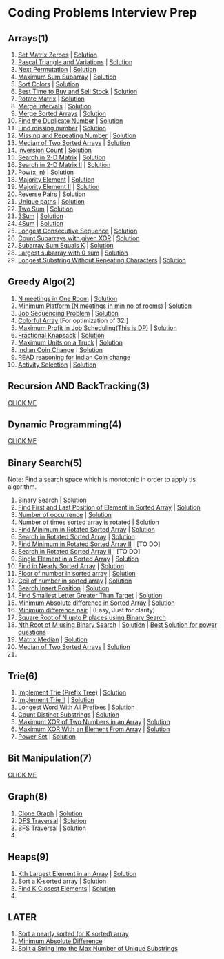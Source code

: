 # Coding Problems Interview Prep

## Arrays(1)
1. [Set Matrix Zeroes](https://leetcode.com/problems/set-matrix-zeroes/) | [Solution](https://leetcode.com/problems/set-matrix-zeroes/discuss/1755764/C%2B%2B-or-All-Possible-Solutions)
2. [Pascal Triangle and Variations](https://leetcode.com/problems/pascals-triangle/) | [Solution](https://leetcode.com/problems/pascals-triangle/discuss/1756054/C%2B%2B-or-All-possible-solutions)
3. [Next Permutation](https://leetcode.com/problems/next-permutation/) | [Solution](https://leetcode.com/problems/next-permutation/discuss/1756230/C%2B%2B-or-All-possible-Solutions)
4. [Maximum Sum Subarray](https://leetcode.com/problems/maximum-subarray/) | [Solution](https://leetcode.com/problems/maximum-subarray/discuss/1757161/C%2B%2B-or-All-possible-solutions)
5. [Sort Colors](https://leetcode.com/problems/sort-colors/) | [Solution](https://leetcode.com/problems/sort-colors/discuss/1757466/C%2B%2B-or-All-possible-solutions)
6. [Best Time to Buy and Sell Stock](https://leetcode.com/problems/best-time-to-buy-and-sell-stock/) | [Solution](https://leetcode.com/problems/best-time-to-buy-and-sell-stock/discuss/1757585/C%2B%2B-or-All-possible-Solutions)
7. [Rotate Matrix](https://leetcode.com/problems/rotate-image/) | [Solution](https://leetcode.com/problems/rotate-image/discuss/1757785/C%2B%2B-or-All-possible-Solutions)
8. [Merge Intervals](https://leetcode.com/problems/merge-intervals/) | [Solution](https://leetcode.com/problems/merge-intervals/discuss/1758336/C%2B%2B-or-All-possible-Solutions)
9. [Merge Sorted Arrays](https://leetcode.com/problems/merge-sorted-array/) | [Solution](https://leetcode.com/problems/merge-sorted-array/discuss/1759690/C%2B%2B-or-All-neat-Solutions)
10. [Find the Duplicate Number](https://leetcode.com/problems/find-the-duplicate-number/) | [Solution](https://leetcode.com/problems/find-the-duplicate-number/discuss/1759973/C%2B%2B-or-All-Neat-Solutions)
11. [Find missing number](https://leetcode.com/problems/missing-number/) | [Solution](https://leetcode.com/problems/missing-number/discuss/1760645/C%2B%2B-or-All-Neat-Solutions)
12. [Missing and Repeating Number](https://practice.geeksforgeeks.org/problems/find-missing-and-repeating2512/1/#) | [Solution](#)
13. [Median of Two Sorted Arrays](https://leetcode.com/problems/median-of-two-sorted-arrays/) | [Solution](https://leetcode.com/problems/median-of-two-sorted-arrays/discuss/1761280/C%2B%2B-or-All-Neat-Solutions)
14. [Inversion Count](https://www.codingninjas.com/codestudio/problems/count-inversions_615?leftPanelTab=0) | [Solution](#)
15. [Search in 2-D Matrix](https://leetcode.com/problems/search-a-2d-matrix/) | [Solution](https://leetcode.com/problems/search-a-2d-matrix/discuss/1763472/C%2B%2B-or-All-possible-Solutions)
16. [Search in 2-D Matrix II](https://leetcode.com/problems/search-a-2d-matrix-ii/) | [Solution](https://leetcode.com/problems/search-a-2d-matrix-ii/discuss/1763485/C%2B%2B-or-All-possible-Soultions)
17. [Pow(x, n)](https://leetcode.com/problems/powx-n/) | [Solution](https://leetcode.com/problems/powx-n/discuss/1763747/C%2B%2B-or-All-Neat-Solutions)
18. [Majority Element](https://leetcode.com/problems/majority-element/) | [Solution](https://leetcode.com/problems/majority-element/discuss/1763917/C%2B%2B-or-All-Neat-Solutions)
19. [Majority Element II](https://leetcode.com/problems/majority-element-ii/) | [Solution](https://leetcode.com/problems/majority-element-ii/discuss/1764537/C%2B%2B-or-All-Neat-Solutions)
20. [Reverse Pairs](https://leetcode.com/problems/reverse-pairs/) | [Solution](https://leetcode.com/problems/reverse-pairs/discuss/1764689/C%2B%2B-or-All-Neat-Solutions)
21. [Unique paths](https://leetcode.com/problems/unique-paths/) | [Solution](https://leetcode.com/problems/unique-paths/discuss/1733841/C%2B%2B-or-All-possible-solutions)
22. [Two Sum](https://leetcode.com/problems/two-sum/) | [Solution](https://leetcode.com/problems/two-sum/discuss/1765137/C%2B%2B-or-All-possible-Solutions)
23. [3Sum](https://leetcode.com/problems/3sum/) | [Solution](https://leetcode.com/problems/3sum/discuss/1765976/C%2B%2B-or-Neat-Solution)
24. [4Sum](https://leetcode.com/problems/4sum/) | [Solution](https://leetcode.com/problems/4sum/discuss/1766087/C%2B%2B-or-Neat-Solution)
25. [Longest Consecutive Sequence](https://leetcode.com/problems/longest-consecutive-sequence/) | [Solution](https://leetcode.com/problems/longest-consecutive-sequence/discuss/1767273/C%2B%2B-or-Some-Neat-Solutions)
26. [Count Subarrays with given XOR](https://www.interviewbit.com/problems/subarray-with-given-xor/) | [Solution](#)
27. [Subarray Sum Equals K](https://leetcode.com/problems/subarray-sum-equals-k/) | [Solution](https://leetcode.com/problems/subarray-sum-equals-k/discuss/1769617/C%2B%2B-or-All-Neat-Solutions)
28. [Largest subarray with 0 sum](https://practice.geeksforgeeks.org/problems/largest-subarray-with-0-sum/1#) | [Solution](#)
29. [Longest Substring Without Repeating Characters](https://leetcode.com/problems/longest-substring-without-repeating-characters/) | [Solution](https://leetcode.com/problems/longest-substring-without-repeating-characters/discuss/1770062/C%2B%2B-or-Neat-Solutions)

## Greedy Algo(2)
1. [N meetings in One Room](https://practice.geeksforgeeks.org/problems/n-meetings-in-one-room-1587115620/1#) | [Solution](#)
2. [Minimum Platform (N meetings in min no of rooms)](https://practice.geeksforgeeks.org/problems/minimum-platforms-1587115620/1#) | [Solution](#)
3. [Job Sequencing Problem](https://practice.geeksforgeeks.org/problems/job-sequencing-problem-1587115620/1#) | [Solution](#)
4. [Colorful Array](https://www.spoj.com/problems/CLFLARR/) [For optimization of 32.]
5. [Maximum Profit in Job Scheduling(This is DP)](https://leetcode.com/problems/maximum-profit-in-job-scheduling/) | [Solution](https://leetcode.com/problems/maximum-profit-in-job-scheduling/discuss/1772535/C%2B%2B-or-Neat-Solution)
6. [Fractional Knapsack](https://practice.geeksforgeeks.org/problems/fractional-knapsack-1587115620/1#) | [Solution](#)
7. [Maximum Units on a Truck](https://leetcode.com/problems/maximum-units-on-a-truck/) | [Solution](https://leetcode.com/problems/maximum-units-on-a-truck/discuss/1772899/C%2B%2B-or-All-Possible-Solutions)
8. [Indian Coin Change](https://www.codingninjas.com/codestudio/problems/975277) | [Solution](#)
9. [READ reasoning for Indian Coin change](https://stackoverflow.com/questions/13557979/why-does-the-greedy-coin-change-algorithm-not-work-for-some-coin-sets?rq=1)
10. [Activity Selection](https://www.codingninjas.com/codestudio/problems/1062712) | [Solution](#)

## Recursion AND BackTracking(3)

[CLICK ME](https://github.com/asksaurabh/Leetcode_Prep/tree/main/03_Recursion_And_BackTracking)

## Dynamic Programming(4)

[CLICK ME](https://github.com/asksaurabh/Leetcode_Prep/tree/main/02_Dynamic_programm)

## Binary Search(5)
Note: Find a search space which is monotonic in order to apply tis algorithm.

1. [Binary Search](https://leetcode.com/problems/binary-search/) | [Solution](https://leetcode.com/problems/binary-search/discuss/1782878/C%2B%2B-or-All-Possible-Solutions)
2. [Find First and Last Position of Element in Sorted Array](https://leetcode.com/problems/find-first-and-last-position-of-element-in-sorted-array/) | [Solution](https://leetcode.com/problems/find-first-and-last-position-of-element-in-sorted-array/discuss/1783896/C%2B%2B-or-Easy-Solution)
3. [Number of occurrence](https://practice.geeksforgeeks.org/problems/number-of-occurrence2259/1/) | [Solution](#)
4. [Number of times sorted array is rotated](https://practice.geeksforgeeks.org/problems/rotation4723/1/#) | [Solution](#)
5. [Find Minimum in Rotated Sorted Array](https://leetcode.com/problems/find-minimum-in-rotated-sorted-array/) | [Solution](https://leetcode.com/problems/find-minimum-in-rotated-sorted-array/discuss/1784005/C%2B%2B-or-Binary-Search)
6. [Search in Rotated Sorted Array](https://leetcode.com/problems/search-in-rotated-sorted-array/) | [Solution](https://leetcode.com/problems/search-in-rotated-sorted-array/discuss/1785348/C%2B%2B-or-Neat-Solution)
7. [Find Minimum in Rotated Sorted Array II](https://leetcode.com/problems/find-minimum-in-rotated-sorted-array-ii/) | [TO DO]
8. [Search in Rotated Sorted Array II](https://leetcode.com/problems/search-in-rotated-sorted-array-ii/) | [TO DO]
9. [Single Element in a Sorted Array](https://leetcode.com/problems/single-element-in-a-sorted-array/) | [Solution](https://leetcode.com/problems/single-element-in-a-sorted-array/discuss/1785751/C%2B%2B-or-All-possible-Solutions)
10. [Find in Nearly Sorted Array](https://www.geeksforgeeks.org/search-almost-sorted-array/) | [Solution](#)
11. [Floor of number in sorted array](https://www.codingninjas.com/codestudio/problems/find-floor-value_920447) | [Solution](#)
12. [Ceil of number in sorted array](https://www.codingninjas.com/codestudio/problems/ceiling-in-a-sorted-array_1825401) | [Solution](#)
13. [Search Insert Position](https://leetcode.com/problems/search-insert-position/) | [Solution](https://leetcode.com/problems/search-insert-position/discuss/1785835/C%2B%2B-or-Easy-but-observation-useful-in-other-questions)
14. [Find Smallest Letter Greater Than Target](https://leetcode.com/problems/find-smallest-letter-greater-than-target/) | [Solution](https://leetcode.com/problems/find-smallest-letter-greater-than-target/discuss/1786118/C%2B%2B-or-Easy-but-can-be-tricky-sometimes)
15. [Minimum Absolute difference in Sorted Array](https://www.callicoder.com/minimum-difference-element-in-sorted-array/) | [Solution](#)
16. [Minimum difference pair](https://practice.geeksforgeeks.org/problems/minimum-difference-pair5444/1/#) | (Easy, Just for clarity)
17. [Square Root of N upto P places using Binary Search](#)
18. [Nth Root of M using Binary Search](https://www.codingninjas.com/codestudio/problems/1062679) | [Solution](#) | [Best Solution for power questions](https://leetcode.com/problems/powx-n/discuss/1763747/C%2B%2B-or-All-Neat-Solutions)
19. [Matrix Median](https://www.codingninjas.com/codestudio/problems/873378) | [Solution](#)
20. [Median of Two Sorted Arrays](https://leetcode.com/problems/median-of-two-sorted-arrays/) | [Solution](https://leetcode.com/problems/median-of-two-sorted-arrays/discuss/1761280/C%2B%2B-or-All-Neat-Solutions)
21. 

## Trie(6)
1. [Implement Trie (Prefix Tree)](https://leetcode.com/problems/implement-trie-prefix-tree/) | [Solution](https://leetcode.com/problems/implement-trie-prefix-tree/discuss/1788976/C%2B%2B-or-Modular-Code)
2. [Implement Trie II](https://www.codingninjas.com/codestudio/problems/implement-trie_1387095) | [Solution](#)
3. [Longest Word With All Prefixes](https://www.codingninjas.com/codestudio/problems/complete-string_2687860) | [Solution](#)
4. [Count Distinct Substrings](https://www.codingninjas.com/codestudio/problems/count-distinct-substrings_985292) | [Solution](#)
5. [Maximum XOR of Two Numbers in an Array](https://leetcode.com/problems/maximum-xor-of-two-numbers-in-an-array/) | [Solution](https://leetcode.com/problems/maximum-xor-of-two-numbers-in-an-array/discuss/1790679/C%2B%2B-or-All-possible-solutions)
6. [Maximum XOR With an Element From Array](https://leetcode.com/problems/maximum-xor-with-an-element-from-array/) | [Solution](https://leetcode.com/problems/maximum-xor-with-an-element-from-array/discuss/1790835/C%2B%2B-or-Implementation-Mostly.-(Trie))
7. [Power Set](https://practice.geeksforgeeks.org/problems/power-set4302/1#) | [Solution](#)

## Bit Manipulation(7)

[CLICK ME](https://github.com/asksaurabh/Leetcode_Prep/tree/main/01_Bit_Manipulation)

## Graph(8)
1. [Clone Graph](https://leetcode.com/problems/clone-graph/) | [Solution](https://leetcode.com/problems/clone-graph/discuss/1796518/C%2B%2B-or-All-possible-solutions)
2. [DFS Traversal](https://www.codingninjas.com/codestudio/problems/dfs-traversal_630462) | [Solution](#)
3. [BFS Traversal](https://www.codingninjas.com/codestudio/problems/bfs-in-graph_973002) | [Solution](#)
4. 

## Heaps(9)
1. [Kth Largest Element in an Array](https://leetcode.com/problems/kth-largest-element-in-an-array/) | [Solution](https://leetcode.com/problems/kth-largest-element-in-an-array/discuss/1806856/C%2B%2B-or-All-possible-Solutions)
2. [Sort a K-sorted array](https://www.geeksforgeeks.org/nearly-sorted-algorithm/) | [Solution](#)
3. [Find K Closest Elements](https://leetcode.com/problems/find-k-closest-elements/) | [Solution](https://leetcode.com/problems/find-k-closest-elements/discuss/1807387/C%2B%2B-or-All-possible-Solutions)
4. 

## LATER
1. [Sort a nearly sorted (or K sorted) array](https://www.geeksforgeeks.org/nearly-sorted-algorithm/)
2. [Minimum Absolute Difference](https://leetcode.com/problems/minimum-absolute-difference/)
3. [Split a String Into the Max Number of Unique Substrings](https://leetcode.com/problems/split-a-string-into-the-max-number-of-unique-substrings/)